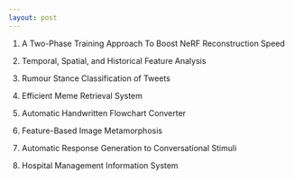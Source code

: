 ```yaml
---
layout: post
---
```


1. A Two-Phase Training Approach To Boost NeRF Reconstruction Speed &nbsp;&nbsp; <a href="https://github.com/sayhitosandy/Two_Phase_NeRF" target="_blank" title="View Project on GitHub"><i class="fa fa-github fa-lg"></i></a>

2. Temporal, Spatial, and Historical Feature Analysis &nbsp;&nbsp; <a href="https://github.com/sayhitosandy/Temporal-and-Spartial-Feature-Analysis" target="_blank" title="View Project on GitHub"><i class="fa fa-github fa-lg"></i></a>

3. Rumour Stance Classification of Tweets &nbsp;&nbsp; <a href="https://github.com/sayhitosandy/Rumour_Stance_Classification" target="_blank" title="View Project on GitHub"><i class="fa fa-github fa-lg"></i></a>
<!-- more -->

4. Efficient Meme Retrieval System &nbsp;&nbsp; <a href="https://github.com/sayhitosandy/Meme_Retrieval_System" target="_blank" title="View Project on GitHub"><i class="fa fa-github fa-lg"></i></a>

5. Automatic Handwritten Flowchart Converter &nbsp;&nbsp; <a href="https://github.com/sayhitosandy/Flowchart_Converter" target="_blank" title="View Project on GitHub"><i class="fa fa-github fa-lg"></i></a>

6. Feature-Based Image Metamorphosis &nbsp;&nbsp; <a href="https://github.com/sayhitosandy/Image_Deformation" target="_blank" title="View Project on GitHub"><i class="fa fa-github fa-lg"></i></a>

7. Automatic Response Generation to Conversational Stimuli &nbsp;&nbsp; <a href="https://github.com/sayhitosandy/Chatbot" target="_blank" title="View Project on GitHub"><i class="fa fa-github fa-lg"></i></a>

8. Hospital Management Information System &nbsp;&nbsp; <a href="https://github.com/sayhitosandy/HMIS" target="_blank" title="View Project on GitHub"><i class="fa fa-github fa-lg"></i></a>

